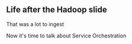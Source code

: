 ## Life after the Hadoop slide

That was a lot to ingest

Now it's time to talk about Service Orchestration
